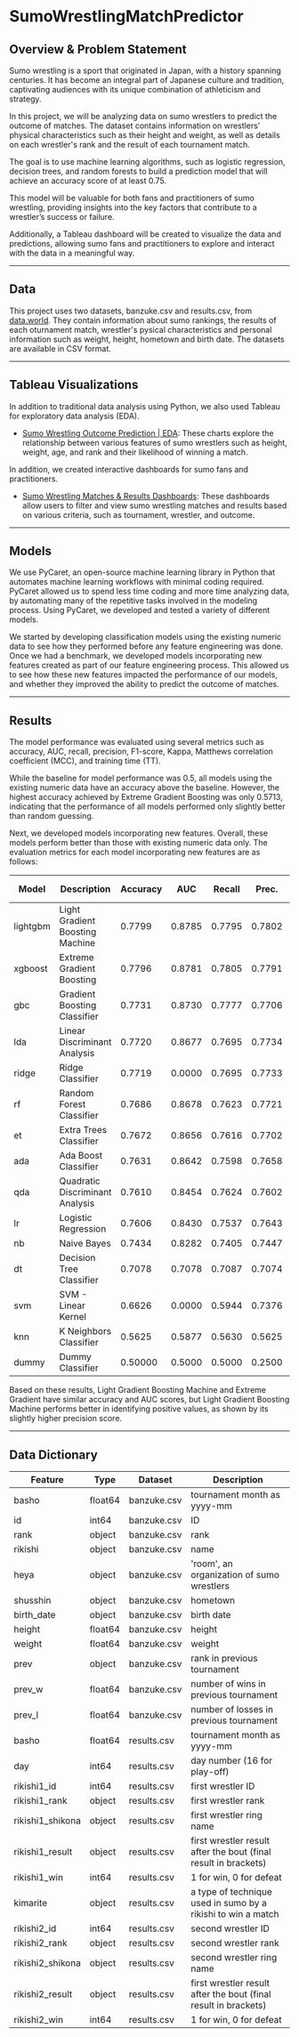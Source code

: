 # SumoWrestlingMatchPredictor

## Overview & Problem Statement 
Sumo wrestling is a sport that originated in Japan, with a history spanning centuries. It has become an integral part of Japanese culture and tradition, captivating audiences with its unique combination of athleticism and strategy.

In this project, we will be analyzing data on sumo wrestlers to predict the outcome of matches. The dataset contains information on wrestlers’ physical characteristics such as their height and weight, as well as details on each wrestler's rank and the result of each tournament match.

The goal is to use machine learning algorithms, such as logistic regression, decision trees, and random forests to build a prediction model that will achieve an accuracy score of at least 0.75.

This model will be valuable for both fans and practitioners of sumo wrestling, providing insights into the key factors that contribute to a wrestler’s success or failure.

Additionally, a Tableau dashboard will be created to visualize the data and predictions, allowing sumo fans and practitioners to explore and interact with the data in a meaningful way.

--- 

## Data
This project uses two datasets, banzuke.csv and results.csv, from [data.world](https://data.world/cervus/sumo-japan). They contain information about sumo rankings, the results of each oturnament match, wrestler's pysical characteristics and personal information such as weight, height, hometown and birth date. The datasets are available in CSV format. 

---

## Tableau Visualizations 
In addition to traditional data analysis using Python, we also used Tableau for exploratory data analysis (EDA). 

- [Sumo Wrestling Outcome Prediction | EDA](https://public.tableau.com/views/SumoWrestlingOutcomePredictionEDA/D_Prediction_Height_Weight?:language=en-US&:display_count=n&:origin=viz_share_link): These charts explore the relationship between various features of sumo wrestlers such as height, weight, age, and rank and their likelihood of winning a match.

In addition, we created interactive dashboards for sumo fans and practitioners.  
- [Sumo Wrestling Matches & Results Dashboards](https://public.tableau.com/views/SumoWrestlingMatchesResults/D_Tournament_Info?:language=en-US&:display_count=n&:origin=viz_share_link): These dashboards allow users to filter and view sumo wrestling matches and results based on various criteria, such as tournament, wrestler, and outcome.

---

## Models 
We use PyCaret, an open-source machine learning library in Python that automates machine learning workflows with minimal coding required. PyCaret allowed us to spend less time coding and more time analyzing data, by automating many of the repetitive tasks involved in the modeling process. Using PyCaret, we developed and tested a variety of different models.

We started by developing classification models using the existing numeric data to see how they performed before any feature engineering was done. Once we had a benchmark, we developed models incorporating new features created as part of our feature engineering process. This allowed us to see how these new features impacted the performance of our models, and whether they improved the ability to predict the outcome of matches.

---

## Results 
The model performance was evaluated using several metrics such as accuracy, AUC, recall, precision, F1-score, Kappa, Matthews correlation coefficient (MCC), and training time (TT). 

While the baseline for model performance was 0.5, all models using the existing numeric data have an accuracy above the baseline. However, the highest accuracy achieved by Extreme Gradient Boosting was only 0.5713, indicating that the performance of all models performed only slightly better than random guessing.

Next, we developed models incorporating new features. Overall, these models perform better than those with existing numeric data only. The evaluation metrics for each model incorporating new features are as follows:

| Model | Description | Accuracy | AUC    | Recall | Prec.  | F1     | Kappa  | MCC    | TT (Sec) |
|--|--|--|--|--|--|--|--|--|--|
| lightgbm | Light Gradient Boosting Machine | 0.7799 | 0.8785 | 0.7795 | 0.7802 | 0.7798 | 0.5598 | 0.5599 | 4.9240 |
| xgboost | Extreme Gradient Boosting | 0.7796 | 0.8781 | 0.7805 | 0.7791 | 0.7798 | 0.5592 | 0.5593 | 48.9350 |
| gbc | Gradient Boosting Classifier | 0.7731 | 0.8730 | 0.7777 | 0.7706 | 0.7741 | 0.5462 | 0.5462 | 65.6110 |
| lda | Linear Discriminant Analysis | 0.7720 | 0.8677 | 0.7695 | 0.7734 | 0.7714 | 0.5440 | 0.5440 | 1.8290 |
| ridge | Ridge Classifier | 0.7719 | 0.0000 | 0.7695 | 0.7733 | 0.7714 | 0.5439 | 0.5439 | 0.6030 |
| rf | Random Forest Classifier | 0.7686 | 0.8678 | 0.7623 | 0.7721 | 0.7671 | 0.5372 | 0.5373 | 53.2930 |
| et | Extra Trees Classifier | 0.7672 | 0.8656 | 0.7616 | 0.7702 | 0.7659 | 0.5344 | 0.5344 | 45.1910 |
| ada | Ada Boost Classifier | 0.7631 | 0.8642 | 0.7598 | 0.7658 | 0.7621 | 0.5262 | 0.5272 | 13.9880 |
| qda | Quadratic Discriminant Analysis | 0.7610 | 0.8454 | 0.7624 | 0.7602 | 0.7613 | 0.5219 | 0.5219 | 1.1990 |
| lr | Logistic Regression | 0.7606 | 0.8430 | 0.7537 | 0.7643 | 0.7589 | 0.5212 | 0.5213 | 24.1150 |
| nb | Naive Bayes | 0.7434 | 0.8282 | 0.7405 | 0.7447 | 0.7426 | 0.4867 | 0.4867 | 0.5010 |
| dt | Decision Tree Classifier | 0.7078 | 0.7078 | 0.7087 | 0.7074 | 0.7081 | 0.4156 | 0.4156 | 3.8840 |
| svm | SVM - Linear Kernel | 0.6626 | 0.0000 | 0.5944 | 0.7376 | 0.6220 | 0.3251 | 0.3668 | 17.4540 | 
| knn | K Neighbors Classifier | 0.5625 | 0.5877 | 0.5630 | 0.5625 | 0.5627 | 0.1250 | 0.1250 | 46.1080 | 
| dummy | Dummy Classifier | 0.50000 | 0.5000 | 0.5000 | 0.2500 | 0.3333 | 0.0000 | 0.0000 | 0.3660 | 

Based on these results, Light Gradient Boosting Machine and Extreme Gradient have similar accuracy and AUC scores, but Light Gradient Boosting Machine performs better in identifying positive values, as shown by its slightly higher precision score.

---

## Data Dictionary

|Feature|Type|Dataset|Description|
|---|---|---|---|
|basho|float64|banzuke.csv|tournament month as yyyy-mm|
|id|int64|banzuke.csv|ID|
|rank|object|banzuke.csv|rank|
|rikishi|object|banzuke.csv|name|
|heya|object|banzuke.csv|'room', an organization of sumo wrestlers|
|shusshin|object|banzuke.csv|hometown|
|birth_date|object|banzuke.csv|birth date|
|height|float64|banzuke.csv|height|
|weight|float64|banzuke.csv|weight|
|prev|object|banzuke.csv|rank in previous tournament|
|prev_w|float64|banzuke.csv|number of wins in previous tournament|
|prev_l|float64|banzuke.csv|number of losses in previous tournament|
|basho|float64|results.csv|tournament month as yyyy-mm|
|day|int64|results.csv|day number (16 for play-off)|
|rikishi1_id|int64|results.csv|first wrestler ID|
|rikishi1_rank|object|results.csv|first wrestler rank|
|rikishi1_shikona|object|results.csv|first wrestler ring name|
|rikishi1_result|object|results.csv|first wrestler result after the bout (final result in brackets)|
|rikishi1_win|int64|results.csv|1 for win, 0 for defeat|
|kimarite|object|results.csv|a type of technique used in sumo by a rikishi to win a match|
|rikishi2_id|int64|results.csv|second wrestler ID|
|rikishi2_rank|object|results.csv|second wrestler rank|
|rikishi2_shikona|object|results.csv|second wrestler ring name|
|rikishi2_result|object|results.csv|first wrestler result after the bout (final result in brackets)|
|rikishi2_win|int64|results.csv|1 for win, 0 for defeat|